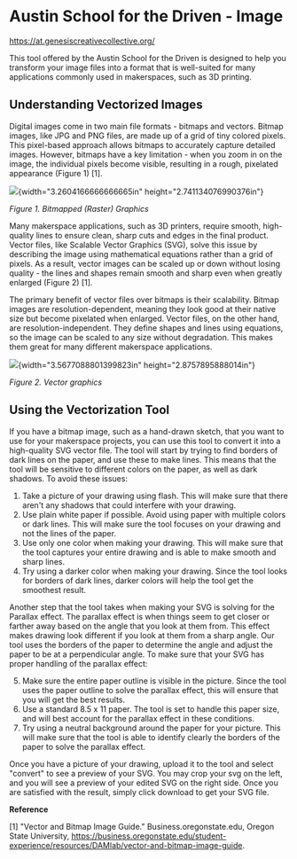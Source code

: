 # Austin School for the Driven - Image 

https://at.genesiscreativecollective.org/

This tool offered by the Austin School for the Driven is designed to help you transform your image files into a format that is well-suited for many applications commonly used in makerspaces, such as 3D printing.

## Understanding Vectorized Images

Digital images come in two main file formats - bitmaps and vectors. Bitmap images, like JPG and PNG files, are made up of a grid of tiny colored pixels. This pixel-based approach allows bitmaps to accurately capture detailed images. However, bitmaps have a key limitation - when you zoom in on the image, the individual pixels become visible, resulting in a rough, pixelated appearance (Figure 1) [1].

![](assets/image2.png){width="3.2604166666666665in" height="2.741134076990376in"}

*Figure 1. Bitmapped (Raster) Graphics*

Many makerspace applications, such as 3D printers, require smooth, high-quality lines to ensure clean, sharp cuts and edges in the final product. Vector files, like Scalable Vector Graphics (SVG), solve this issue by describing the image using mathematical equations rather than a grid of pixels. As a result, vector images can be scaled up or down without losing quality - the lines and shapes remain smooth and sharp even when greatly enlarged (Figure 2) [1].

The primary benefit of vector files over bitmaps is their scalability. Bitmap images are resolution-dependent, meaning they look good at their native size but become pixelated when enlarged. Vector files, on the other hand, are resolution-independent. They define shapes and lines using equations, so the image can be scaled to any size without degradation. This makes them great for many different makerspace applications.

![](assets/image1.png){width="3.5677088801399823in" height="2.8757895888014in"}

*Figure 2. Vector graphics*

## Using the Vectorization Tool

If you have a bitmap image, such as a hand-drawn sketch, that you want to use for your makerspace projects, you can use this tool to convert it into a high-quality SVG vector file. The tool will start by trying to find borders of dark lines on the paper, and use these to make lines. This means that the tool will be sensitive to different colors on the paper, as well as dark shadows. To avoid these issues:

1) Take a picture of your drawing using flash. This will make sure that there aren't any shadows that could interfere with your drawing.
2) Use plain white paper if possible. Avoid using paper with multiple colors or dark lines. This will make sure the tool focuses on your drawing and not the lines of the paper.
3) Use only one color when making your drawing. This will make sure that the tool captures your entire drawing and is able to make smooth and sharp lines.
4) Try using a darker color when making your drawing. Since the tool looks for borders of dark lines, darker colors will help the tool get the smoothest result.

Another step that the tool takes when making your SVG is solving for the Parallax effect. The parallax effect is when things seem to get closer or farther away based on the angle that you look at them from. This effect makes drawing look different if you look at them from a sharp angle. Our tool uses the borders of the paper to determine the angle and adjust the paper to be at a perpendicular angle. To make sure that your SVG has proper handling of the parallax effect:

5) Make sure the entire paper outline is visible in the picture. Since the tool uses the paper outline to solve the parallax effect, this will ensure that you will get the best results.
6) Use a standard 8.5 x 11 paper. The tool is set to handle this paper size, and will best account for the parallax effect in these conditions.
7) Try using a neutral background around the paper for your picture. This will make sure that the tool is able to identify clearly the borders of the paper to solve the parallax effect.

Once you have a picture of your drawing, upload it to the tool and select "convert" to see a preview of your SVG. You may crop your svg on the left, and you will see a preview of your edited SVG on the right side. Once you are satisfied with the result, simply click download to get your SVG file.

**Reference**

[1] "Vector and Bitmap Image Guide." Business.oregonstate.edu, Oregon State University, https://business.oregonstate.edu/student-experience/resources/DAMlab/vector-and-bitmap-image-guide.
